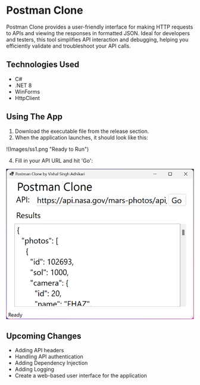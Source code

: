 # Postman Clone
Postman Clone provides a user-friendly interface for making HTTP requests to APIs and viewing the responses in formatted JSON. Ideal for developers and testers, this tool simplifies API interaction and debugging, helping you efficiently validate and troubleshoot your API calls.

## Technologies Used
* C#
* .NET 8
* WinForms
* HttpClient

## Using The App
1. Download the executable file from the release section.
2. When the application launches, it should look like this:

!(Images/ss1.png "Ready to Run")

4. Fill in your API URL and hit 'Go':

![Postman Clone App results](Images/ss2.png "Run Results")

## Upcoming Changes
* Adding API headers
* Handling API authentication
* Adding Dependency Injection
* Adding Logging
* Create a web-based user interface for the application
